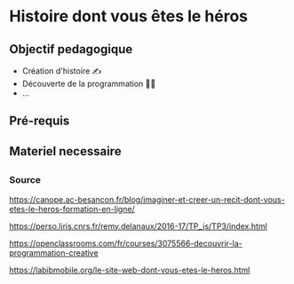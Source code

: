 # Histoire dont vous êtes le héros

## Objectif pedagogique
- Création d'histoire ✍️
- Découverte de la programmation 🧑‍💻
- ...

## Pré-requis

## Materiel necessaire

## 



### Source

https://canope.ac-besancon.fr/blog/imaginer-et-creer-un-recit-dont-vous-etes-le-heros-formation-en-ligne/

https://perso.liris.cnrs.fr/remy.delanaux/2016-17/TP_js/TP3/index.html

https://openclassrooms.com/fr/courses/3075566-decouvrir-la-programmation-creative

https://labibmobile.org/le-site-web-dont-vous-etes-le-heros.html